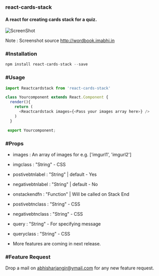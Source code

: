 ### react-cards-stack
#### A react for creating cards stack for a quiz.

![ScreenShot](https://i.imgur.com/1lqze2U.png)

Note : Screenshot source http://wordbook.imabhi.in

### #Installation
```javascript
npm install react-cards-stack --save
```

### #Usage
```javascript
import Reactcardstack from 'react-cards-stack'

class Yourcomponent extends React.Component {
  render(){
    return (
      <Reactcardstack images={<Pass your images array here>} />
    )
  }

 export Yourcomponent;
```

### #Props
  * images : An array of images for e.g. ['imgurl1', 'imgurl2']
  * imgclass : "String" - CSS
  * postivebtnlabel : "String" | default - Yes
  * negativebtnlabel : "String" | default - No
  * onstackendfn : "Function" | Will be called on Stack End
  * postivebtnclass : "String" - CSS
  * negativebtnclass : "String" - CSS
  * query : "String" - For specifying message
  * queryclass : "String" - CSS

  * More features are coming in next release.

### #Feature Request
  Drop a mail on abhisharjangir@ymail.com for any new feature request.

